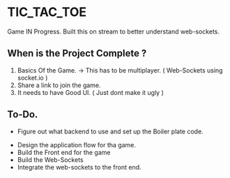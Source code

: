 # TIC_TAC_TOE

Game IN Progress. Built this on stream to better understand web-sockets.

## When is the Project Complete ?

1. Basics Of the Game. -> This has to be multiplayer. ( Web-Sockets using socket.io )
2. Share a link to join the game.
3. It needs to have Good UI. ( Just dont make it ugly )

## To-Do.

- Figure out what backend to use and set up the Boiler plate code.

* Design the application flow for tha game.
* Build the Front end for the game
* Build the Web-Sockets
* Integrate the web-sockets to the front end.
